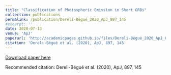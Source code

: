 ```yaml
---
title: "Classification of Photospheric Emission in Short GRBs"
collection: publications
permalink: /publication/Dereli-Bégué_2020_ApJ_897_145
#excerpt: ''
date: 2020-07-13
venue: 'ApJ'
paperurl: 'http://academicpages.github.io/files/Dereli-Bégué_2020_ApJ_897_145.pdf'
citation: 'Dereli-Bégué et al. (2020), ApJ, 897, 145'
---
```


[Download paper here](https://iopscience.iop.org/article/10.3847/1538-4357/ab9a2d/pdf)


Recommended citation: Dereli-Bégué et al. (2020), ApJ, 897, 145
